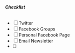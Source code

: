 ###### **Checklist**
- [ ] Twitter
- [ ] Facebook Groups
- [ ] Personal Facebook Page
- [ ] Email Newsletter
- [ ] 





